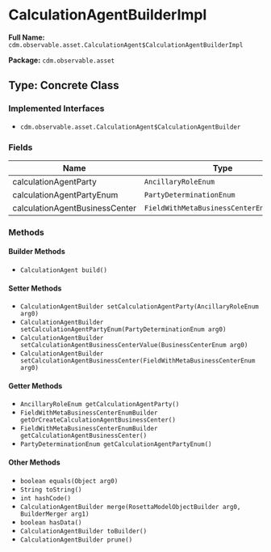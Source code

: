 # CalculationAgentBuilderImpl

**Full Name:** `cdm.observable.asset.CalculationAgent$CalculationAgentBuilderImpl`

**Package:** `cdm.observable.asset`

## Type: Concrete Class

### Implemented Interfaces

- `cdm.observable.asset.CalculationAgent$CalculationAgentBuilder`

### Fields

| Name | Type | Description |
|------|------|-------------|
| calculationAgentParty | `AncillaryRoleEnum` |  |
| calculationAgentPartyEnum | `PartyDeterminationEnum` |  |
| calculationAgentBusinessCenter | `FieldWithMetaBusinessCenterEnumBuilder` |  |

### Methods

#### Builder Methods

- `CalculationAgent build()`

#### Setter Methods

- `CalculationAgentBuilder setCalculationAgentParty(AncillaryRoleEnum arg0)`
- `CalculationAgentBuilder setCalculationAgentPartyEnum(PartyDeterminationEnum arg0)`
- `CalculationAgentBuilder setCalculationAgentBusinessCenterValue(BusinessCenterEnum arg0)`
- `CalculationAgentBuilder setCalculationAgentBusinessCenter(FieldWithMetaBusinessCenterEnum arg0)`

#### Getter Methods

- `AncillaryRoleEnum getCalculationAgentParty()`
- `FieldWithMetaBusinessCenterEnumBuilder getOrCreateCalculationAgentBusinessCenter()`
- `FieldWithMetaBusinessCenterEnumBuilder getCalculationAgentBusinessCenter()`
- `PartyDeterminationEnum getCalculationAgentPartyEnum()`

#### Other Methods

- `boolean equals(Object arg0)`
- `String toString()`
- `int hashCode()`
- `CalculationAgentBuilder merge(RosettaModelObjectBuilder arg0, BuilderMerger arg1)`
- `boolean hasData()`
- `CalculationAgentBuilder toBuilder()`
- `CalculationAgentBuilder prune()`

